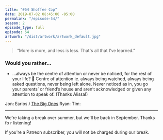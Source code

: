 ```yaml
---
title: "#54 Shoffee Cop"
date: 2019-07-02 08:45:00 -05:00
permalink: "/episode-54/"
season: 2
episode_type: full
episode: 54
artwork: "/dist/artwork/artwork_default.jpg"
---
```


> “More is more, and less is less. That's all that I've learned.”

### Would you rather…
- …always be the centre of attention or never be noticed, for the rest of your life? 😬 Centre of attention ie. always being watched, always being asked questions, never being left alone. Never noticed as in, you go your parents’ or friend’s house and aren’t acknowledged or given any attention to speak of. (Thanks Alissa!)

Jon: Earios / [The Big Ones](https://www.earios.net/the-big-ones)
Ryan: 
Tim: 

---

We're taking a break over summer, but we'll be back in September. Thanks fo r listening!

If you're a Patreon subscriber, you will not be charged during our break.